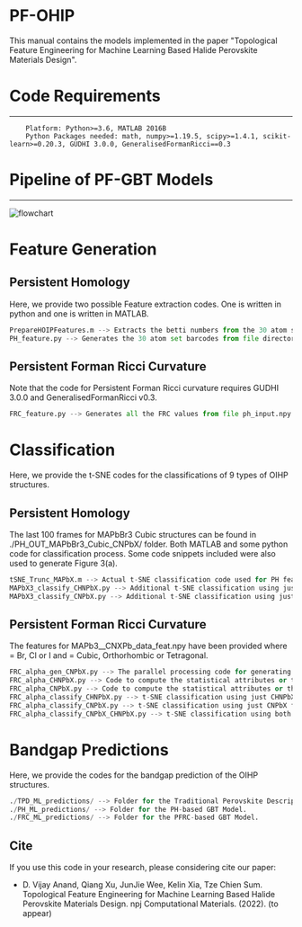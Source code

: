 # PF-OHIP
This manual contains the models implemented in the paper "Topological Feature Engineering for Machine Learning Based Halide Perovskite Materials Design".

# Code Requirements
---
        Platform: Python>=3.6, MATLAB 2016B
        Python Packages needed: math, numpy>=1.19.5, scipy>=1.4.1, scikit-learn>=0.20.3, GUDHI 3.0.0, GeneralisedFormanRicci==0.3
        
# Pipeline of PF-GBT Models
---
![flowchart](https://user-images.githubusercontent.com/32187437/187708602-27ee23d5-70a4-41e2-a518-0663df03ab0b.png)

# Feature Generation

## Persistent Homology

Here, we provide two possible Feature extraction codes. One is written in python and one is written in MATLAB. 

```python
PrepareHOIPFeatures.m --> Extracts the betti numbers from the 30 atom sets barcode informations (MATLAB Feature Extraction)
PH_feature.py --> Generates the 30 atom set barcodes from file directory of all *.pdb files storing atom coordinates for OIHP structures. 
```
## Persistent Forman Ricci Curvature
Note that the code for Persistent Forman Ricci curvature requires GUDHI 3.0.0 and GeneralisedFormanRicci v0.3. 
```python
FRC_feature.py --> Generates all the FRC values from file ph_input.npy storing atom coordinates for all the necessary atom sets in OIHP structures. 
```

# Classification 
Here, we provide the t-SNE codes for the classifications of 9 types of OIHP structures. 

## Persistent Homology
The last 100 frames for MAPbBr3 Cubic structures can be found in ./PH_OUT_MAPbBr3_Cubic_CNPbX/ folder. 
Both MATLAB and some python code for classification process. Some code snippets included were also used to generate Figure 3(a).

```python
tSNE_Trunc_MAPbX.m --> Actual t-SNE classification code used for PH features. 
MAPbX3_classify_CHNPbX.py --> Additional t-SNE classification using just CHNPbX PH features. 
MAPbX3_classify_CNPbX.py --> Additional t-SNE classification using just CNPbX PH features. 
```

## Persistent Forman Ricci Curvature 
The features for MAPb<X-Site>3_<type>_CNXPb_data_feat.npy have been provided where <X-site> = Br, Cl or I and <type> = Cubic, Orthorhombic or Tetragonal. 
```python
FRC_alpha_gen_CNPbX.py --> The parallel processing code for generating all the FRC values from 4500 OIHP molecular dynamic simulation frames. 
FRC_alpha_CHNPbX.py --> Code to compute the statistical attributes or the FRC feature vectors from the OIHP structures (including hydrogen atoms).
FRC_alpha_CNPbX.py --> Code to compute the statistical attributes or the FRC feature vectors from the OIHP structures (excluding hydrogen atoms).
FRC_alpha_classify_CHNPbX.py --> t-SNE classification using just CHNPbX features. 
FRC_alpha_classify_CNPbX.py --> t-SNE classification using just CNPbX features.
FRC_alpha_classify_CNPbX_CHNPbX.py --> t-SNE classification using both CHNPbX and CNPbX features.
```
# Bandgap Predictions
Here, we provide the codes for the bandgap prediction of the OIHP structures. 
```python
./TPD_ML_predictions/ --> Folder for the Traditional Perovskite Descriptors ML Model. 
./PH_ML_predictions/ --> Folder for the PH-based GBT Model. 
./FRC_ML_predictions/ --> Folder for the PFRC-based GBT Model.
```

## Cite
If you use this code in your research, please considering cite our paper:

*  D. Vijay Anand, Qiang Xu, JunJie Wee, Kelin Xia, Tze Chien Sum. Topological Feature Engineering for Machine Learning Based Halide Perovskite Materials Design. npj Computational Materials. (2022). (to appear)
